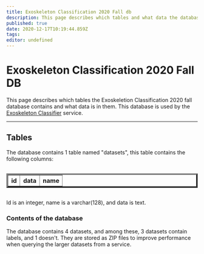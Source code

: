 ```yaml
---
title: Exoskeleton Classification 2020 Fall db
description: This page describes which tables and what data the database contains
published: true
date: 2020-12-17T10:19:44.859Z
tags: 
editor: undefined
---
```


# Exoskeleton Classification 2020 Fall DB
This page describes which tables the Exoskeletion Classification 2020 fall database contains and what data is in them. This database is used by the [Exoskeleton Classifier](/services/ExoskeletonClassifier) service.

---
## Tables
The database contains 1 table named "datasets", this table contains the following columns:

<div style="overflow-x:auto;">
<table border="4px solid #000" overflow-x:="auto" class="a">
  <tr>
		<th>id</th>
    <th>data</th>
    <th>name</th>
  </tr>
</table>
</div>

Id is an integer, name is a varchar(128), and data is text.

### Contents of the database
The database contains 4 datasets, and among these, 3 datasets contain labels, and 1 doesn't. They are stored as ZIP files to improve performance when querying the larger datasets from a service.